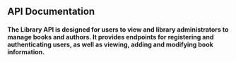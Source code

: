 ## API Documentation 

#### The Library API is designed for users to view and library administrators to manage books and authors. It provides endpoints for registering and authenticating users, as well as viewing, adding and modifying book information.
